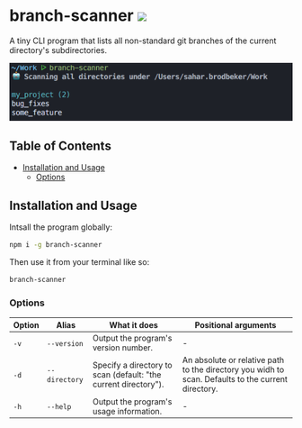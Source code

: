 # branch-scanner [![](https://img.shields.io/npm/v/branch-scanner.svg?colorA=cb3837&colorB=474a50)](https://www.npmjs.com/package/branch-scanner)

A tiny CLI program that lists all non-standard git branches of the current directory's subdirectories.

![screenshot](./docs/screenshot.png)

## Table of Contents

- [Installation and Usage](#installation-and-usage)
    * [Options](#options)

## Installation and Usage

Intsall the program globally:
```sh
npm i -g branch-scanner
```

Then use it from your terminal like so:
```sh
branch-scanner
```

### Options

| Option | Alias | What it does | Positional arguments |
|----------|----------|----------|--------------------|
| `-v` | `--version` | Output the program's version number. | - |
| `-d` | `--directory` | Specify a directory to scan (default: "the current directory"). | An absolute or relative path to the directory you widh to scan. Defaults to the current directory. |
| `-h` | `--help` | Output the program's usage information. | - |
